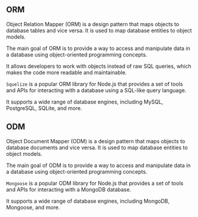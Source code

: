 ## ORM
Object Relation Mapper (ORM) is a design pattern that maps objects to database tables and vice versa. It is used to map database entities to object models.

The main goal of ORM is to provide a way to access and manipulate data in a database using object-oriented programming concepts.

It allows developers to work with objects instead of raw SQL queries, which makes the code more readable and maintainable.

`Squelize` is a popular ORM library for Node.js that provides a set of tools and APIs for interacting with a database using a SQL-like query language.

It supports a wide range of database engines, including MySQL, PostgreSQL, SQLite, and more.

## ODM  
Object Document Mapper (ODM) is a design pattern that maps objects to database documents and vice versa. It is used to map database entities to object models.

The main goal of ODM is to provide a way to access and manipulate data in a database using object-oriented programming concepts.

`Mongoose` is a popular ODM library for Node.js that provides a set of tools and APIs for interacting with a MongoDB database.

It supports a wide range of database engines, including MongoDB, Mongoose, and more.
